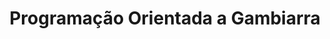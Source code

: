 ---
id: 1
title: Programação Orientada a Gambiarra
image: /images/projects/livro-pog.jpg
projectUrl: https://livropog.com.br
pin: true
description:
  "'Programação Orientada a Gambiarra' is a book that teaches you not how to solve your problems, but how to embrace them. Divided into three parts, it covers the concepts, techniques, and design patterns of Gambiarra programming. By the end, you'll have a vast toolbox of skills to cause havoc and mayhem like a pro POGrammer."
---